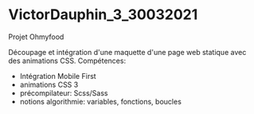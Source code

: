 # VictorDauphin_3_30032021
Projet Ohmyfood

Découpage et intégration d'une maquette d'une page web statique avec des animations CSS.
Compétences:

- Intégration Mobile First
- animations CSS 3
- précompilateur: Scss/Sass
- notions algorithmie: variables, fonctions, boucles
